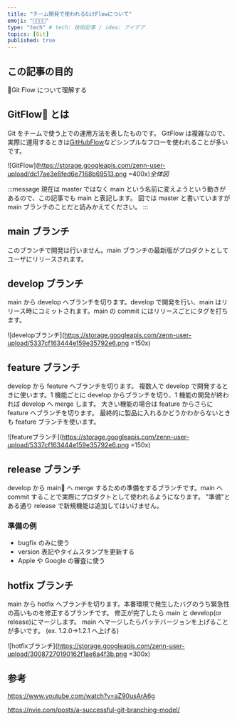 ```yaml
---
title: "チーム開発で使われるGitFlowについて"
emoji: "👨‍👩‍👦‍👦"
type: "tech" # tech: 技術記事 / idea: アイデア
topics: [Git]
published: true
---
```


## この記事の目的

Git Flow について理解する

## GitFlow とは

Git をチームで使う上での運用方法を表したものです。
GitFlow は複雑なので、実際に運用するときは[GitHubFlow](https://guides.github.com/introduction/flow/)などシンプルなフローを使われることが多いです。

![GitFlow](https://storage.googleapis.com/zenn-user-upload/dc17ae3e6fed6e7168b69513.png =400x)_全体図_

:::message
現在は master ではなく main という名前に変えようという動きがあるので、この記事でも main と表記します。
図では master と書いていますが main ブランチのことだと読みかえてください。
:::

## main ブランチ

このブランチで開発は行いません。main ブランチの最新版がプロダクトとしてユーザにリリースされます。

## develop ブランチ

main から develop へブランチを切ります。develop で開発を行い、main はリリース時にコミットされます。main の commit にはリリースごとにタグを打ちます。

![developブランチ](https://storage.googleapis.com/zenn-user-upload/5337cf163444e159e35792e6.png =150x)

## feature ブランチ

develop から feature へブランチを切ります。
複数人で develop で開発するときに使います。1 機能ごとに develop からブランチを切り、1 機能の開発が終われば develop へ merge します。
大きい機能の場合は feature からさらに feature へブランチを切ります。
最終的に製品に入れるかどうかわからないときも feature ブランチを使います。

![featureブランチ](https://storage.googleapis.com/zenn-user-upload/5337cf163444e159e35792e6.png =150x)

## release ブランチ

develop から main へ merge するための準備をするブランチです。main へ commit することで実際にプロダクトとして使われるようになります。
"準備"とある通り release で新規機能は追加してはいけません。

### 準備の例

- bugfix のみに使う
- version 表記やタイムスタンプを更新する
- Apple や Google の審査に使う

## hotfix ブランチ

main から hotfix へブランチを切ります。本番環境で発生したバグのうち緊急性の高いものを修正するブランチです。
修正が完了したら main と develop(or release)にマージします。
main へマージしたらパッチバージョンを上げることが多いです。
(ex. 1.2.0→1.2.1 へ上げる)

![hotfixブランチ](https://storage.googleapis.com/zenn-user-upload/30087270190162f1ae6a4f3b.png =300x)

## 参考

https://www.youtube.com/watch?v=aZ90usArA6g

https://nvie.com/posts/a-successful-git-branching-model/
